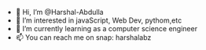 - 👋 Hi, I’m @Harshal-Abdulla
- 👀 I’m interested in javaScript, Web Dev, pythom,etc
- 🌱 I’m currently learning as a computer science engineer
- 📫 You can reach me on snap: harshalabz
